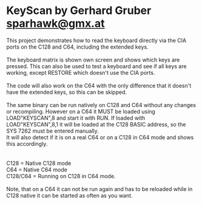 # KeyScan by Gerhard Gruber<br>sparhawk@gmx.at

This project demonstrates how to read the keyboard directly via the CIA ports on the C128 and C64, including the extended keys.<br>
<br>
The keyboard matrix is shown own screen and shows which keys are pressed. This can also be used to test a keyboard and see if all keys are working, except RESTORE which doesn't use the CIA ports.<br>
<br>
The code will also work on the C64 with the only difference that it doesn't have the extended keys, so this can be skipped.<br>
<br>
The same binary can be run natively on C128 and C64 without any changes or recompiling. However on a C64 it MUST be loaded using LOAD"KEYSCAN",8 and start it with RUN. If loaded with LOAD"KEYSCAN",8,1 it will be loaded at the C128 BASIC address, so the SYS 7262 must be entered manually.<br>
It will also detect if it is on a real C64 or on a C128 in C64 mode and shows this accordingly.<br>
<br>
<br>
C128 = Native C128 mode<br>
C64  = Native C64 mode<br>
C128/C64 = Running on C128 in C64 mode.<br>
<br>
Note, that on a C64 it can not be run again and has to be reloaded while in C128 native it can be started as often as you want.<br>

